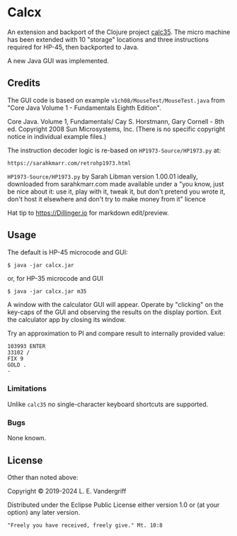 # Calcx

An extension and backport of the Clojure project [calc35](https://github.com/lrngquest/calc35).
The micro machine has been extended with 10 "storage" locations and
three instructions required for HP-45, then backported to Java.

A new Java GUI was implemented.

## Credits

The GUI code is based on example `v1ch08/MouseTest/MouseTest.java` from "Core Java Volume 1 - Fundamentals Eighth Edition".

 Core Java. Volume 1, Fundamentals/ Cay S. Horstmann, Gary Cornell - 8th ed.
 Copyright 2008 Sun Microsystems, Inc.
 (There is no specific copyright notice in individual example files.)
 

The instruction decoder logic is re-based on `HP1973-Source/HP1973.py` at:

 ```
 https://sarahkmarr.com/retrohp1973.html
 ```

 `HP1973-Source/HP1973.py`
 by Sarah Libman
 version 1.00.01
 ideally, downloaded from sarahkmarr.com
 made available under a "you know, just be nice about it: use it, play
 with it, tweak it, but don't pretend you wrote it, don't host it
 elsewhere and don't try to make money from it" licence


Hat tip to https://Dillinger.io for markdown edit/preview.

## Usage

The default is HP-45 microcode and GUI:

 ```
 $ java -jar calcx.jar
 ```
or, for HP-35 microcode and GUI

 ```
 $ java -jar calcx.jar m35
 ```

A window with the calculator GUI will appear. Operate by "clicking" on the key-caps
of the GUI and observing the results on the display portion.
Exit the calculator app by closing its window.

Try an approximation to PI and compare result to internally provided value:

 ```
103993 ENTER
33102 /
FIX 9
GOLD .
-
 ```

### Limitations
Unlike `calc35` no single-character keyboard shortcuts are supported.

### Bugs
None known.

## License

Other than noted above:

Copyright © 2019-2024 L. E. Vandergriff

Distributed under the Eclipse Public License either version 1.0 or (at
your option) any later version.
 ```
"Freely you have received, freely give." Mt. 10:8
